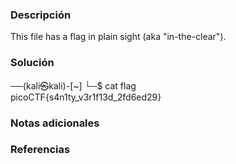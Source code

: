 ### Descripción 
This file has a flag in plain sight (aka "in-the-clear").
### Solución 
──(kali㉿kali)-[~]
└─$ cat flag                
picoCTF{s4n1ty_v3r1f13d_2fd6ed29}
### Notas adicionales
### Referencias
